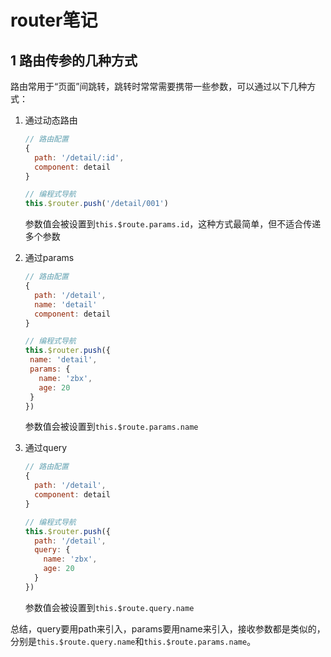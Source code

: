 # router笔记

## 1 路由传参的几种方式

路由常用于“页面”间跳转，跳转时常常需要携带一些参数，可以通过以下几种方式：

1. 通过动态路由
   ```javascript
   // 路由配置
   {
     path: '/detail/:id',
     component: detail
   }
   ```

   ```javascript
   // 编程式导航
   this.$router.push('/detail/001')
   ```
   参数值会被设置到`this.$route.params.id`，这种方式最简单，但不适合传递多个参数
   
2. 通过params
   ```javascript
   // 路由配置
   {
     path: '/detail',
     name: 'detail'
     component: detail
   }
   ```
   ```javascript
   // 编程式导航
   this.$router.push({
    name: 'detail',
    params: {
      name: 'zbx',
      age: 20
    }
   })
   ```
   参数值会被设置到`this.$route.params.name`

3. 通过query
   ```javascript
   // 路由配置
   {
     path: '/detail',
     component: detail
   }
   ```
   ```javascript
   // 编程式导航
   this.$router.push({
     path: '/detail',
     query: {
       name: 'zbx',
       age: 20
     }
   })
   ```
   参数值会被设置到`this.$route.query.name`

总结，query要用path来引入，params要用name来引入，接收参数都是类似的，分别是`this.$route.query.name`和`this.$route.params.name`。

  
